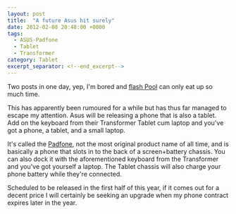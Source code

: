 ```yaml
---
layout: post
title:  "A future Asus hit surely"
date: 2012-02-08 20:48:00 +0000
tags:
  - ASUS-Padfone
  - Tablet
  - Transformer
category: Tablet
excerpt_separator: <!--end_excerpt-->
---
```


Two posts in one day, yep, I'm bored and [flash Pool](http://www.miniclip.com/games/8-ball-quick-fire-pool/en/?play=1) can only eat up so much time.
<!--end_excerpt-->
This has apparently been rumoured for a while but has thus far managed to escape my attention. Asus will be releasing a phone that is also a tablet. Add on the keyboard from their Transformer Tablet cum laptop and you've got a phone, a tablet, and a small laptop.

It's called the [Padfone](http://event.asus.com/mobile/padfone/), not the most original product name of all time, and is basically a phone that slots in to the back of a screen+battery chassis. You can also dock it with the aforementioned keyboard from the Transformer and you've got yourself a laptop. The Tablet chassis will also charge your phone battery while they're connected.

Scheduled to be released in the first half of this year, if it comes out for a decent price I will certainly be seeking an upgrade when my phone contract expires later in the year.
